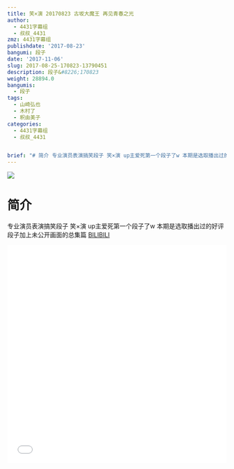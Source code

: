 ```yaml
---
title: 笑×演 20170823 古坂大魔王 再见青春之光
author:
  - 4431字幕组
  - 叔叔_4431
zmz: 4431字幕组
publishdate: '2017-08-23'
bangumi: 段子
date: '2017-11-06'
slug: 2017-08-25-170823-13790451
description: 段子&#8226;170823
weight: 28894.0
bangumis:
  - 段子
tags:
  - 山崎弘也
  - 木村了
  - 釈由美子
categories:
  - 4431字幕组
  - 叔叔_4431


brief: "# 简介 专业演员表演搞笑段子 笑×演 up主爱死第一个段子了w 本期是选取播出过的好评段子加上未公开画面的总集篇"
---
```

![](https://i.imgur.com/YSygHuy.png)
# 简介  
专业演员表演搞笑段子 笑×演
up主爱死第一个段子了w
本期是选取播出过的好评段子加上未公开画面的总集篇
  [BILIBILI](https://www.bilibili.com/video/av13790451/)

  <iframe src="//www.bilibili.com/blackboard/player.html?aid=13790451" width="100%" height="500" frameborder="0" allowfullscreen="allowfullscreen"></iframe>
